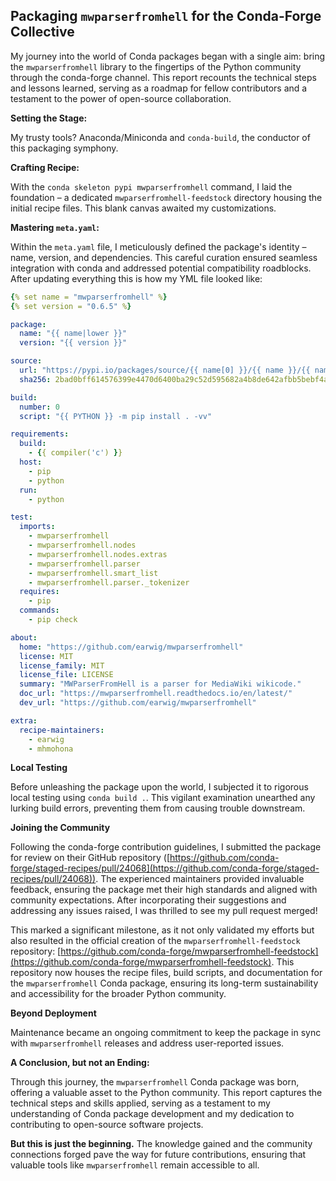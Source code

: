 ## Packaging `mwparserfromhell` for the Conda-Forge Collective

My journey into the world of Conda packages began with a single aim: bring the `mwparserfromhell` library to the fingertips of the Python community through the conda-forge channel. This report recounts the technical steps and lessons learned, serving as a roadmap for fellow contributors and a testament to the power of open-source collaboration.

**Setting the Stage:**

My trusty tools? Anaconda/Miniconda and `conda-build`, the conductor of this packaging symphony.

**Crafting Recipe:**

With the `conda skeleton pypi mwparserfromhell` command, I laid the foundation – a dedicated `mwparserfromhell-feedstock` directory housing the initial recipe files. This blank canvas awaited my customizations.

**Mastering `meta.yaml`:**

Within the `meta.yaml` file, I meticulously defined the package's identity – name, version, and dependencies. This careful curation ensured seamless integration with conda and addressed potential compatibility roadblocks. After updating everything this is how my YML file looked like: 

```yml
{% set name = "mwparserfromhell" %}
{% set version = "0.6.5" %}

package:
  name: "{{ name|lower }}"
  version: "{{ version }}"

source:
  url: "https://pypi.io/packages/source/{{ name[0] }}/{{ name }}/{{ name }}-{{ version }}.tar.gz"
  sha256: 2bad0bff614576399e4470d6400ba29c52d595682a4b8de642afbb5bebf4a346

build:
  number: 0
  script: "{{ PYTHON }} -m pip install . -vv"

requirements:
  build:
    - {{ compiler('c') }}
  host:
    - pip
    - python
  run:
    - python

test:
  imports:
    - mwparserfromhell
    - mwparserfromhell.nodes
    - mwparserfromhell.nodes.extras
    - mwparserfromhell.parser
    - mwparserfromhell.smart_list
    - mwparserfromhell.parser._tokenizer
  requires:
    - pip
  commands:
    - pip check

about:
  home: "https://github.com/earwig/mwparserfromhell"
  license: MIT
  license_family: MIT
  license_file: LICENSE
  summary: "MWParserFromHell is a parser for MediaWiki wikicode."
  doc_url: "https://mwparserfromhell.readthedocs.io/en/latest/"
  dev_url: "https://github.com/earwig/mwparserfromhell"

extra:
  recipe-maintainers:
    - earwig
    - mhmohona
```

**Local Testing**

Before unleashing the package upon the world, I subjected it to rigorous local testing using `conda build .`. This vigilant examination unearthed any lurking build errors, preventing them from causing trouble downstream.

**Joining the Community**

Following the conda-forge contribution guidelines, I submitted the package for review on their GitHub repository ([https://github.com/conda-forge/staged-recipes/pull/24068](https://github.com/conda-forge/staged-recipes/pull/24068)). The experienced maintainers provided invaluable feedback, ensuring the package met their high standards and aligned with community expectations. After incorporating their suggestions and addressing any issues raised, I was thrilled to see my pull request merged!

This marked a significant milestone, as it not only validated my efforts but also resulted in the official creation of the `mwparserfromhell-feedstock` repository: [https://github.com/conda-forge/mwparserfromhell-feedstock](https://github.com/conda-forge/mwparserfromhell-feedstock). This repository now houses the recipe files, build scripts, and documentation for the `mwparserfromhell` Conda package, ensuring its long-term sustainability and accessibility for the broader Python community.


**Beyond Deployment**

Maintenance became an ongoing commitment to keep the package in sync with `mwparserfromhell` releases and address user-reported issues. 

**A Conclusion, but not an Ending:**

Through this journey, the `mwparserfromhell` Conda package was born, offering a valuable asset to the Python community. This report captures the technical steps and skills applied, serving as a testament to my understanding of Conda package development and my dedication to contributing to open-source software projects.

**But this is just the beginning.** The knowledge gained and the community connections forged pave the way for future contributions, ensuring that valuable tools like `mwparserfromhell` remain accessible to all.
